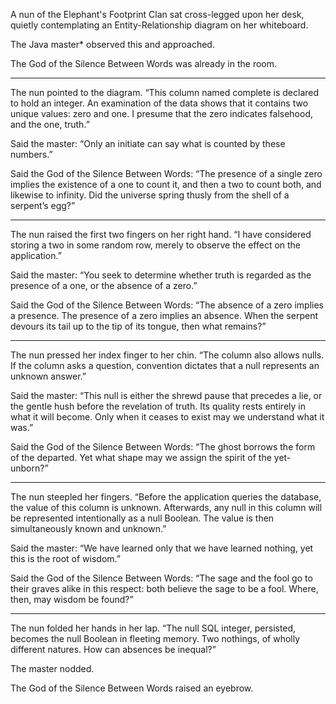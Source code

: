A nun of the Elephant's Footprint Clan sat cross-legged upon
her desk, quietly contemplating an Entity-Relationship
diagram on her whiteboard.

The Java master* observed this and approached.

The God of the Silence Between Words was already in the room.

----------

The nun pointed to the diagram.  “This column named
complete is declared to hold an integer.  An examination
of the data shows that it contains two unique values: zero
and one.  I presume that the zero indicates falsehood, and
the one, truth.”

Said the master: “Only an initiate can say what is counted
by these numbers.”

Said the God of the Silence Between Words: “The presence of
a single zero implies the existence of a one to count it,
and then a two to count both, and likewise to infinity.  Did
the universe spring thusly from the shell of a serpent’s egg?”

----------

The nun raised the first two fingers on her right hand.  “I
have considered storing a two in some random row, merely to
observe the effect on the application.”

Said the master: “You seek to determine whether truth is
regarded as the presence of a one, or the absence of a zero.”

Said the God of the Silence Between Words: “The absence of a
zero implies a presence.  The presence of a zero
implies an absence.  When the serpent devours its tail
up to the tip of its tongue, then what remains?”

----------

The nun pressed her index finger to her chin.  “The column
also allows nulls.  If the column asks a question,
convention dictates that a null represents an unknown
answer.”

Said the master: “This null is either the shrewd pause that
precedes a lie, or the gentle hush before the revelation of
truth.  Its quality rests entirely in what it will become.
Only when it ceases to exist may we understand what it was.”

Said the God of the Silence Between Words: “The ghost
borrows the form of the departed.  Yet what shape may we
assign the spirit of the yet-unborn?”

----------

The nun steepled her fingers.  “Before the application
queries the database, the value of this column is unknown.
Afterwards, any null in this column will be represented
intentionally as a null Boolean.  The value is then
simultaneously known and unknown.”

Said the master: “We have learned only that we have learned
nothing, yet this is the root of wisdom.”

Said the God of the Silence Between Words: “The sage and the
fool go to their graves alike in this respect: both believe the
sage to be a fool.  Where, then, may wisdom be found?”

----------

The nun folded her hands in her lap.  “The null SQL integer,
persisted, becomes the null Boolean in fleeting memory.  Two
nothings, of wholly different natures.  How can absences be
inequal?”

The master nodded.

The God of the Silence Between Words raised an eyebrow.
